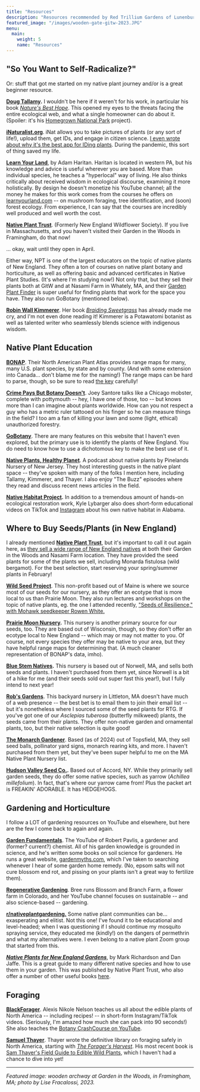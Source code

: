 ```yaml
---
title: "Resources"
description: "Resources recommended by Red Trillium Gardens of Lunenburg, MA"
featured_image: "/images/wooden-gate-gitw-2023.JPG"
menu:
  main:
    weight: 5
    name: "Resources"
---
```


## "So You Want to Self-Radicalize?"

Or: stuff that got me started on my native plant journey and/or is a great beginner resource.

**[Doug Tallamy](https://homegrownnationalpark.org/tallamys-hub/).** I wouldn't be here if it weren't for his work, in particular his book [_Nature's Best Hope_](https://bookshop.org/p/books/nature-s-best-hope-a-new-approach-to-conservation-that-starts-in-your-yard-douglas-w-tallamy/8981364?ean=9781604699005). This opened my eyes to the threats facing the entire ecological web, and what a single homeowner can do about it. (Spoiler: it's his [Homegrown National Park](https://homegrownnationalpark.org/) project).

**[iNaturalist.org](https://www.inaturalist.org/)**. iNat allows you to take pictures of plants (or any sort of life!), upload them, get IDs, and engage in citizen science. [I even wrote about why it's the best app for IDing plants](/posts/what-plant-id-app-is-best/). During the pandemic, this sort of thing saved my life.

**[Learn Your Land](https://www.youtube.com/@LearnYourLand)**, by Adam Haritan. Haritan is located in western PA, but his knowledge and advice is useful wherever you are based. More than individual species, he teaches a "hyperlocal" way of living. He also thinks critically about received wisdom in ecological discourse, examining it more holistically. By design he doesn't monetize his YouTube channel; all the money he makes for this work comes from the courses he offers on [learnyourland.com](https://learnyourland.com/) -- on mushroom foraging, tree identification, and (soon) forest ecology. From experience, I can say that the courses are incredibly well produced and well worth the cost. 

**[Native Plant Trust](https://www.nativeplanttrust.org/)**. (Formerly New England Wildflower Society). If you live in Massachusetts, and you haven't visited their Garden in the Woods in Framingham, do that now! 

... okay, wait until they open in April. 

Either way, NPT is one of the largest educators on the topic of native plants of New England. They often a ton of courses on native plant botany and horticulture, as well as offering basic and advanced certificates in Native Plant Studies. (It's where I'm studying now!) Not only that, but they sell their plants both at GitW and at Nasami Farm in Whately, MA, and their [Garden Plant Finder](https://plantfinder.nativeplanttrust.org/Plant-Search) is super useful for finding plants that work for the space you have. They also run GoBotany (mentioned below). 

**[Robin Wall Kimmerer](https://www.robinwallkimmerer.com/)**. Her book [_Braiding Sweetgrass_](https://bookshop.org/p/books/braiding-sweetgrass-robin-wall-kimmerer/16712606?ean=9781571313560) has already made me cry, and I'm not even done reading it! Kimmerer is a Potawatomi botanist as well as talented writer who seamlessly blends science with indigenous wisdom.

## Native Plant Education 

**[BONAP](http://bonap.org/)**. Their North American Plant Atlas provides range maps for many, many U.S. plant species, by state and by county. (And with some extension into Canada... don't blame me for the naming!) The range maps can be hard to parse, though, so be sure to read [the key](http://www.bonap.org/MapKey.html) carefully!  

**[Crime Pays But Botany Doesn't](https://www.youtube.com/@CrimePaysButBotanyDoesnt)**. Joey Santore talks like a Chicago mobster, complete with pottymouth -- hey, I have one of those, too -- but knows more than I can imagine about plants worldwide. How can you not respect a guy who has a metric ruler tattooed on his finger so he can measure things in the field? I too am a fan of killing your lawn and some (light, ethical) unauthorized forestry.

**[GoBotany](https://gobotany.nativeplanttrust.org/)**. There are many features on this website that I haven't even explored, but the primary use is to identify the plants of New England. You do need to know how to use a dichotomous key to make the best use of it. 

**[Native Plants, Healthy Planet](https://www.nativeplantshealthyplanet.com/)**. A podcast about native plants by Pinelands Nursery of New Jersey. They host interesting guests in the native plant space -- they've spoken with many of the folks I mention here, including Tallamy, Kimmerer, and Thayer. I also enjoy "The Buzz" episodes where they read and discuss recent news articles in the field. 

**[Native Habitat Project](https://www.nativehabitatproject.com/).** In addition to a tremendous amount of hands-on ecological restoration work, Kyle Lybarger also does short-form educational videos on TikTok and [Instagram](https://www.instagram.com/nativehabitatproject/?hl=en) about his own native habitat in Alabama.

## Where to Buy Seeds/Plants (in New England)

I already mentioned **[Native Plant Trust](https://www.nativeplanttrust.org/)**, but it's important to call it out again here, as [they sell a wide range of New England natives](https://www.nativeplanttrust.org/for-your-garden/buy-native-plants-new/) at both their Garden in the Woods and Nasami Farm location. They have provided the seed plants for some of the plants we sell, including Monarda fistulosa (wild bergamot). For the best selection, start reserving your spring/summer plants in February! 

**[Wild Seed Project](https://wildseedproject.net/)**. This non-profit based out of Maine is where we source most of our seeds for our nursery, as they offer an ecotype that is more local to us than Prairie Moon. They also run lectures and workshops on the topic of native plants, eg. the one I attended recently, ["Seeds of Resilience," with Mohawk seedkeeper Rowen White. ](https://www.youtube.com/watch?v=D9inkVt58xY)

**[Prairie Moon Nursery](https://www.prairiemoon.com/).** This nursery is another primary source for our seeds, too. They are based out of Wisconsin, though, so they don't offer an ecotype local to New England -- which may or may not matter to you. Of course, not every species they offer may be native to your area, but they have helpful range maps for determining that. (A much cleaner representation of BONAP's data, imho). 

**[Blue Stem Natives](https://www.bluestemnatives.com/).** This nursery is based out of Norwell, MA, and sells both seeds and plants. I haven't purchased from them yet, since Norwell is a bit of a hike for me (and their seeds sold out super fast this year!), but I fully intend to next year!

**[Rob's Gardens](https://abfarmersmarket.org/uncategorized/robs-gardens/)**. This backyard nursery in Littleton, MA doesn't have much of a web presence -- the best bet is to email them to join their email list -- but it's nonetheless where I sourced some of the seed plants for RTG. If you've got one of our _Asclepias tuberosa_ (butterfly milkweed) plants, the seeds came from their plants. They offer non-native garden and ornamental plants, too, but their native selection is quite good!

**[The Monarch Gardener](http://www.themonarchgardener.com/)**. Based (as of 2024) out of Topsfield, MA, they sell seed balls, pollinator yard signs, monarch rearing kits, and more. I haven't purchased from them yet, but they've been super helpful to me on the MA Native Plant Nursery list. 

**[Hudson Valley Seed Co.](https://hudsonvalleyseed.com/).** Based out of Accord, NY. While they primarily sell garden seeds, they do offer some native species, such as yarrow (_Achillea millefolium_). In fact, that's where our yarrow came from! Plus the packet art is FREAKIN' ADORABLE. It has HEDGEHOGS. 

## Gardening and Horticulture

I follow a LOT of gardening resources on YouTube and elsewhere, but here are the few I come back to again and again. 

**[Garden Fundamentals](https://www.youtube.com/@Gardenfundamentals1)**. The YouTube of Robert Pavlis, a gardener and (former? current?) chemist. All of his garden knowledge is grounded in science, and he's written some books on soil science for gardeners. He runs a great website, [gardenmyths.com](https://www.gardenmyths.com/), which I've taken to searching whenever I hear of some garden home remedy. (No, epsom salts will not cure blossom end rot, and pissing on your plants isn't a great way to fertilize them).

**[Regenerative Gardening](https://www.youtube.com/@Blossomandbranch)**. Bree runs Blossom and Branch Farm, a flower farm in Colorado, and her YouTube channel focuses on sustainable -- and also science-based -- gardening. 

**[r/nativeplantgardening.](https://www.reddit.com/r/NativePlantGardening/)** Some native plant communities can be... exasperating and elitist. Not this one! I've found it to be educational and level-headed; when I was questioning if I should continue my mosquito spraying service, they educated me (kindly!) on the dangers of permethrin and what my alternatives were. I even belong to a native plant Zoom group that started from this. 

**[_Native Plants for New England Gardens_](https://bookshop.org/p/books/native-plants-for-new-england-gardens-mark-richardson/10338511?ean=9781493029259)**, by Mark Richardson and Dan Jaffe. This is a great guide to many different native species and how to use them in your garden. This was published by Native Plant Trust, who also offer a number of other useful books [here](https://www.nativeplanttrust.org/for-your-garden/books-by-our-experts/). 

## Foraging

**[BlackForager](https://www.instagram.com/blackforager/?hl=en)**. Alexis Nikole Nelson teaches us all about the edible plants of North America -- including recipes! -- in short-form Instagram/TikTok videos. (Seriously, I'm amazed how much she can pack into 90 seconds!) She also teaches the [Botany CrashCourse on YouTube](https://www.youtube.com/watch?v=WACSnwKby2Y&list=PL8dPuuaLjXtOhFQOVdutRTxvUI1UeCcax). 

**[Samuel Thayer](https://www.foragersharvest.com/)**. Thayer wrote the definitive library on foraging safely in North America, starting with [_The Forager's Harvest_](https://bookshop.org/p/books/the-forager-s-harvest-a-guide-to-identifying-harvesting-and-preparing-edible-wild-plants-samuel-thayer/12352244). His most recent book is [Sam Thayer's Field Guide to Edible Wild Plants](https://bookshop.org/p/books/sam-thayer-s-field-guide-to-edible-wild-plants-of-eastern-and-central-north-america-samuel-thayer/18967737?ean=9780976626640), which I haven't had a chance to dive into yet!

___

_Featured image: wooden archway at Garden in the Woods, in Framingham, MA; photo by Lise Fracalossi, 2023._